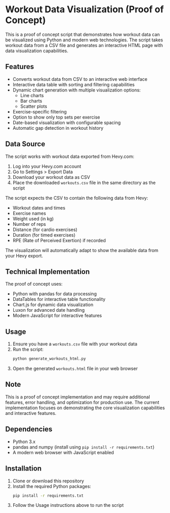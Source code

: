 # Workout Data Visualization (Proof of Concept)

This is a proof of concept script that demonstrates how workout data can be visualized using Python and modern web technologies. The script takes workout data from a CSV file and generates an interactive HTML page with data visualization capabilities.

## Features

- Converts workout data from CSV to an interactive web interface
- Interactive data table with sorting and filtering capabilities
- Dynamic chart generation with multiple visualization options:
  - Line charts
  - Bar charts
  - Scatter plots
- Exercise-specific filtering
- Option to show only top sets per exercise
- Date-based visualization with configurable spacing
- Automatic gap detection in workout history

## Data Source

The script works with workout data exported from Hevy.com:
1. Log into your Hevy.com account
2. Go to Settings > Export Data
3. Download your workout data as CSV
4. Place the downloaded `workouts.csv` file in the same directory as the script

The script expects the CSV to contain the following data from Hevy:
- Workout dates and times
- Exercise names
- Weight used (in kg)
- Number of reps
- Distance (for cardio exercises)
- Duration (for timed exercises)
- RPE (Rate of Perceived Exertion) if recorded

The visualization will automatically adapt to show the available data from your Hevy export.

## Technical Implementation

The proof of concept uses:
- Python with pandas for data processing
- DataTables for interactive table functionality
- Chart.js for dynamic data visualization
- Luxon for advanced date handling
- Modern JavaScript for interactive features

## Usage

1. Ensure you have a `workouts.csv` file with your workout data
2. Run the script:
   ```bash
   python generate_workouts_html.py
   ```
3. Open the generated `workouts.html` file in your web browser

## Note

This is a proof of concept implementation and may require additional features, error handling, and optimization for production use. The current implementation focuses on demonstrating the core visualization capabilities and interactive features.

## Dependencies

- Python 3.x
- pandas and numpy (install using `pip install -r requirements.txt`)
- A modern web browser with JavaScript enabled

## Installation

1. Clone or download this repository
2. Install the required Python packages:
   ```bash
   pip install -r requirements.txt
   ```
3. Follow the Usage instructions above to run the script

